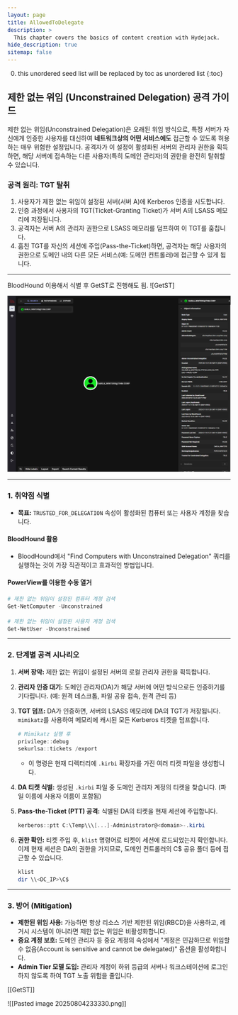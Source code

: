 ```yaml
---
layout: page
title: AllowedToDelegate
description: >
  This chapter covers the basics of content creation with Hydejack.
hide_description: true
sitemap: false
---
```


0. this unordered seed list will be replaced by toc as unordered list
{:toc}

## 제한 없는 위임 (Unconstrained Delegation) 공격 가이드

제한 없는 위임(Unconstrained Delegation)은 오래된 위임 방식으로, 특정 서버가 자신에게 인증한 사용자를 대신하여 **네트워크상의 어떤 서비스에도** 접근할 수 있도록 허용하는 매우 위험한 설정입니다. 공격자가 이 설정이 활성화된 서버의 관리자 권한을 획득하면, 해당 서버에 접속하는 다른 사용자(특히 도메인 관리자)의 권한을 완전히 탈취할 수 있습니다.

### **공격 원리: TGT 탈취**

1.  사용자가 제한 없는 위임이 설정된 서버(서버 A)에 Kerberos 인증을 시도합니다.
2.  인증 과정에서 사용자의 TGT(Ticket-Granting Ticket)가 서버 A의 LSASS 메모리에 저장됩니다.
3.  공격자는 서버 A의 관리자 권한으로 LSASS 메모리를 덤프하여 이 TGT를 훔칩니다.
4.  훔친 TGT를 자신의 세션에 주입(Pass-the-Ticket)하면, 공격자는 해당 사용자의 권한으로 도메인 내의 다른 모든 서비스(예: 도메인 컨트롤러)에 접근할 수 있게 됩니다.

---

BloodHound 이용해서 식별 후 GetST로 진행해도 됨.
![GetST]

![Pasted_image_20250804233330.png](/image/Pasted_image_20250804233330.png)

---

### **1. 취약점 식별**

- **목표:** `TRUSTED_FOR_DELEGATION` 속성이 활성화된 컴퓨터 또는 사용자 계정을 찾습니다.

#### **BloodHound 활용**
- BloodHound에서 "Find Computers with Unconstrained Delegation" 쿼리를 실행하는 것이 가장 직관적이고 효과적인 방법입니다.

#### **PowerView를 이용한 수동 열거**

```powershell
# 제한 없는 위임이 설정된 컴퓨터 계정 검색
Get-NetComputer -Unconstrained

# 제한 없는 위임이 설정된 사용자 계정 검색
Get-NetUser -Unconstrained
```

---

### **2. 단계별 공격 시나리오**

1.  **서버 장악:** 제한 없는 위임이 설정된 서버의 로컬 관리자 권한을 획득합니다.

2.  **관리자 인증 대기:** 도메인 관리자(DA)가 해당 서버에 어떤 방식으로든 인증하기를 기다립니다. (예: 원격 데스크톱, 파일 공유 접속, 원격 관리 등)

3.  **TGT 덤프:** DA가 인증하면, 서버의 LSASS 메모리에 DA의 TGT가 저장됩니다. `mimikatz`를 사용하여 메모리에 캐시된 모든 Kerberos 티켓을 덤프합니다.
    ```powershell
    # Mimikatz 실행 후
    privilege::debug
    sekurlsa::tickets /export
    ```
    - 이 명령은 현재 디렉터리에 `.kirbi` 확장자를 가진 여러 티켓 파일을 생성합니다.

4.  **DA 티켓 식별:** 생성된 `.kirbi` 파일 중 도메인 관리자 계정의 티켓을 찾습니다. (파일 이름에 사용자 이름이 포함됨)

5.  **Pass-the-Ticket (PTT) 공격:** 식별된 DA의 티켓을 현재 세션에 주입합니다.
    ```powershell
    kerberos::ptt C:\Temp\\\[...]-Administrator@<domain>-.kirbi
    ```

6.  **권한 확인:** 티켓 주입 후, `klist` 명령어로 티켓이 세션에 로드되었는지 확인합니다. 이제 현재 세션은 DA의 권한을 가지므로, 도메인 컨트롤러의 C$ 공유 폴더 등에 접근할 수 있습니다.
    ```powershell
    klist
    dir \\<DC_IP>\C$
    ```

---

### **3. 방어 (Mitigation)**

- **제한된 위임 사용:** 가능하면 항상 리소스 기반 제한된 위임(RBCD)을 사용하고, 레거시 시스템이 아니라면 제한 없는 위임은 비활성화합니다.
- **중요 계정 보호:** 도메인 관리자 등 중요 계정의 속성에서 "계정은 민감하므로 위임할 수 없음(Account is sensitive and cannot be delegated)" 옵션을 활성화합니다.
- **Admin Tier 모델 도입:** 관리자 계정이 하위 등급의 서버나 워크스테이션에 로그인하지 않도록 하여 TGT 노출 위험을 줄입니다.










[[GetST]]

![[Pasted image 20250804233330.png]]

